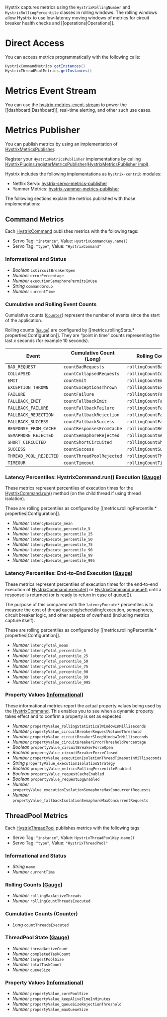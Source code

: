 Hystrix captures metrics using the `HystrixRollingNumber` and `HystrixRollingPercentile` classes in rolling windows. The rolling windows allow Hystrix to use low-latency moving windows of metrics for circuit breaker health checks and [[operations|Operations]].

# Direct Access

You can access metrics programmatically with the following calls:

```java
HystrixCommandMetrics.getInstances()
HystrixThreadPoolMetrics.getInstances()
```

# Metrics Event Stream

You can use the [hystrix-metrics-event-stream](../tree/master/hystrix-contrib/hystrix-metrics-event-stream) to power the [[dashboard|Dashboard]], real-time alerting, and other such use cases.

# Metrics Publisher

You can publish metrics by using an implementation of [HystrixMetricsPublisher](http://netflix.github.com/Hystrix/javadoc/index.html?com/netflix/hystrix/strategy/metrics/HystrixMetricsPublisher.html).

Register your `HystrixMetricsPublisher` implementations by calling [HystrixPlugins.registerMetricsPublisher(HystrixMetricsPublisher impl)](http://netflix.github.com/Hystrix/javadoc/index.html?com/netflix/hystrix/strategy/HystrixPlugins.html#registerMetricsPublisher\(com.netflix.hystrix.strategy.metrics.HystrixMetricsPublisher\)).

Hystrix includes the following implementations as `hystrix-contrib` modules:
- Netflix Servo: [hystrix-servo-metrics-publisher](../tree/master/hystrix-contrib/hystrix-servo-metrics-publisher)
- Yammer Metrics: [hystrix-yammer-metrics-publisher](../tree/master/hystrix-contrib/hystrix-yammer-metrics-publisher)

The following sections explain the metrics published with those implementations:

## Command Metrics

Each [HystrixCommand](http://netflix.github.com/Hystrix/javadoc/index.html?com/netflix/HystrixCommand.html) publishes metrics with the following tags:

* Servo Tag: `"instance"`, Value: `HystrixCommandKey.name()`
* Servo Tag: `"type"`, Value: `"HystrixCommand"`

### Informational and Status

* _Boolean_ `isCircuitBreakerOpen`  
* _Number_ `errorPercentage`
* _Number_ `executionSemaphorePermitsInUse`
* _String_ `commandGroup`
* _Number_ `currentTime`

### Cumulative and Rolling Event Counts
Cumulative counts ([`Counter`](https://github.com/Netflix/servo/blob/master/servo-core/src/main/java/com/netflix/servo/monitor/Counter.java)) represent the number of events since the start of the application. 

Rolling counts ([`Gauge`](https://github.com/Netflix/servo/blob/master/servo-core/src/main/java/com/netflix/servo/monitor/Gauge.java)) are configured by [[metrics.rollingStats.* properties|Configuration]]. They are &ldquo;point in time&rdquo; counts representing the last _x_ seconds (for example 10 seconds).

<table>
 <thead>
  <tr><th>Event</th><th>Cumulative Count (Long)</th><th>Rolling Count (Number)</th></tr>
 </thead><tbody>
  <tr><td><code>BAD_REQUEST</code></td><td><code>countBadRequests</code></td><td><code>rollingCountBadRequests</code></td></tr>
  <tr><td><code>COLLAPSED</code></td><td><code>countCollapsedRequests</code></td><td><code>rollingCountCollapsedRequests</code></td></tr>
  <tr><td><code>EMIT</code></td><td><code>countEmit</code></td><td><code>rollingCountEmit</code></td></tr>
  <tr><td><code>EXCEPTION_THROWN</code></td><td><code>countExceptionsThrown</code></td><td><code>rollingCountExceptionsThrown</code></td></tr>
  <tr><td><code>FAILURE</code></td><td><code>countFailure</code></td><td><code>rollingCountFailure</code></td></tr>
  <tr><td><code>FALLBACK_EMIT</code></td><td><code>countFallbackEmit</code></td><td><code>rollingCountFallbackEmit</code></td></tr>
  <tr><td><code>FALLBACK_FAILURE</code></td><td><code>countFallbackFailure</code></td><td><code>rollingCountFallbackFailure</code></td></tr>
  <tr><td><code>FALLBACK_REJECTION</code></td><td><code>countFallbackRejection</code></td><td><code>rollingCountFallbackRejection</code></td></tr>
  <tr><td><code>FALLBACK_SUCCESS</code></td><td><code>countFallbackSuccess</code></td><td><code>rollingCountFallbackSuccess</code></td></tr>
  <tr><td><code>RESPONSE_FROM_CACHE</code></td><td><code>countResponsesFromCache</code></td><td><code>rollingCountResponsesFromCache</code></td></tr>
  <tr><td><code>SEMAPHORE_REJECTED</code></td><td><code>countSemaphoreRejected</code></td><td><code>rollingCountSemaphoreRejected</code></td></tr>
  <tr><td><code>SHORT_CIRCUITED</code></td><td><code>countShortCircuited</code></td><td><code>rollingCountShortCircuited</code></td></tr>
  <tr><td><code>SUCCESS</code></td><td><code>countSuccess</code></td><td><code>rollingCountSuccess</code></td></tr>
  <tr><td><code>THREAD_POOL_REJECTED</code></td><td><code>countThreadPoolRejected</code></td><td><code>rollingCountThreadPoolRejected</code></td></tr>
  <tr><td><code>TIMEOUR</code></td><td><code>countTimeout</code></td><td><code>rollingCountTimeout</code></td></tr>
 </tbody>
</table>

### Latency Percentiles: HystrixCommand.run() Execution ([Gauge](https://github.com/Netflix/servo/blob/master/servo-core/src/main/java/com/netflix/servo/monitor/Gauge.java))

These metrics represent percentiles of execution times for the [HystrixCommand.run()](http://netflix.github.com/Hystrix/javadoc/index.html?com/netflix/hystrix/HystrixCommand.html#run\(\)) method (on the child thread if using thread isolation).

These are rolling percentiles as configured by [[metrics.rollingPercentile.* properties|Configuration]].

* _Number_ `latencyExecute_mean`
* _Number_ `latencyExecute_percentile_5`
* _Number_ `latencyExecute_percentile_25`
* _Number_ `latencyExecute_percentile_50`
* _Number_ `latencyExecute_percentile_75`
* _Number_ `latencyExecute_percentile_90`
* _Number_ `latencyExecute_percentile_99`
* _Number_ `latencyExecute_percentile_995`

### Latency Percentiles: End-to-End Execution ([Gauge](https://github.com/Netflix/servo/blob/master/servo-core/src/main/java/com/netflix/servo/monitor/Gauge.java))

These metrics represent percentiles of execution times for the end-to-end execution of [HystrixCommand.execute()](http://netflix.github.com/Hystrix/javadoc/index.html?com/netflix/hystrix/HystrixCommand.html#execute\(\)) or [HystrixCommand.queue()](http://netflix.github.com/Hystrix/javadoc/index.html?com/netflix/hystrix/HystrixCommand.html#queue\(\)) until a response is returned (or is ready to return in case of [queue()](http://netflix.github.com/Hystrix/javadoc/index.html?com/netflix/hystrix/HystrixCommand.html#queue\(\))).

The purpose of this compared with the `latencyExecute*` percentiles is to measure the cost of thread queuing/scheduling/execution, semaphores, circuit breaker logic, and other aspects of overhead (including metrics capture itself).

These are rolling percentiles as configured by [[metrics.rollingPercentile.* properties|Configuration]].

* _Number_ `latencyTotal_mean`
* _Number_ `latencyTotal_percentile_5`
* _Number_ `latencyTotal_percentile_25`
* _Number_ `latencyTotal_percentile_50`
* _Number_ `latencyTotal_percentile_75`
* _Number_ `latencyTotal_percentile_90`
* _Number_ `latencyTotal_percentile_99`
* _Number_ `latencyTotal_percentile_995`

### Property Values ([Informational](https://github.com/Netflix/servo/blob/master/servo-core/src/main/java/com/netflix/servo/monitor/Informational.java))

These informational metrics report the actual property values being used by the [HystrixCommand](http://netflix.github.com/Hystrix/javadoc/index.html?com/netflix/hystrix/HystrixCommand.html). This enables you to see when a dynamic property takes effect and to confirm a property is set as expected.

* _Number_ `propertyValue_rollingStatisticalWindowInMilliseconds`
* _Number_ `propertyValue_circuitBreakerRequestVolumeThreshold`
* _Number_ `propertyValue_circuitBreakerSleepWindowInMilliseconds`
* _Number_ `propertyValue_circuitBreakerErrorThresholdPercentage`
* _Boolean_ `propertyValue_circuitBreakerForceOpen`
* _Boolean_ `propertyValue_circuitBreakerForceClosed`
* _Number_ `propertyValue_executionIsolationThreadTimeoutInMilliseconds`
* _String_ `propertyValue_executionIsolationStrategy`
* _Boolean_ `propertyValue_metricsRollingPercentileEnabled`
* _Boolean_ `propertyValue_requestCacheEnabled`
* _Boolean_ `propertyValue_requestLogEnabled`
* _Number_ `propertyValue_executionIsolationSemaphoreMaxConcurrentRequests`
* _Number_ `propertyValue_fallbackIsolationSemaphoreMaxConcurrentRequests`

## ThreadPool Metrics

Each [HystrixThreadPool](http://netflix.github.com/Hystrix/javadoc/index.html?com/netflix/hystrix/HystrixThreadPool.html) publishes metrics with the following tags:

* Servo Tag: `"instance"`, Value: `HystrixThreadPoolKey.name()`
* Servo Tag: `"type"`, Value: `"HystrixThreadPool"`

### Informational and Status

* _String_ `name`
* _Number_ `currentTime`

### Rolling Counts ([Gauge](https://github.com/Netflix/servo/blob/master/servo-core/src/main/java/com/netflix/servo/monitor/Gauge.java))

* _Number_ `rollingMaxActiveThreads`
* _Number_ `rollingCountThreadsExecuted`

### Cumulative Counts ([Counter](https://github.com/Netflix/servo/blob/master/servo-core/src/main/java/com/netflix/servo/monitor/Counter.java))

* _Long_ `countThreadsExecuted`

### ThreadPool State ([Gauge](https://github.com/Netflix/servo/blob/master/servo-core/src/main/java/com/netflix/servo/monitor/Gauge.java))

* _Number_ `threadActiveCount`
* _Number_ `completedTaskCount`
* _Number_ `largestPoolSize`
* _Number_ `totalTaskCount`
* _Number_ `queueSize`

### Property Values ([Informational](https://github.com/Netflix/servo/blob/master/servo-core/src/main/java/com/netflix/servo/monitor/Informational.java))

* _Number_ `propertyValue_corePoolSize`
* _Number_ `propertyValue_keepAliveTimeInMinutes`
* _Number_ `propertyValue_queueSizeRejectionThreshold`
* _Number_ `propertyValue_maxQueueSize`